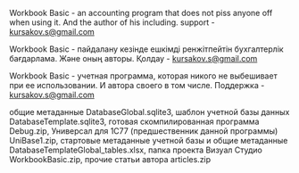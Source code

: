 Workbook Basic - an accounting program that does not piss anyone off when using it. And the author of his including.
support - kursakov.s@gmail.com

Workbook Basic - пайдалану кезінде ешкімді ренжітпейтін бухгалтерлік бағдарлама. Және оның авторы.
Қолдау - kursakov.s@gmail.com

Workbook Basic - учетная программа, которая никого не выбешивает при ее использовании. И автора своего в том числе. 
Поддержка - kursakov.s@gmail.com

общие метаданные DatabaseGlobal.sqlite3,  шаблон учетной базы данных DatabaseTemplate.sqlite3, готовая скомпилированная программа Debug.zip, Универсал для 1С77 (предшественник данной программы) UniBase1.zip, стартовые метаданные учетной базы и общие метаданные DatabaseTemplateGlobal_tables.xlsx, папка проекта Визуал Студио WorkbookBasic.zip, прочие статьи автора articles.zip
